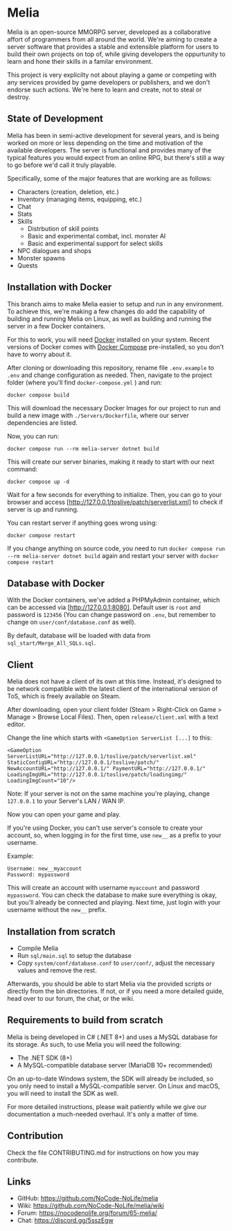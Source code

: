 Melia
=============================================================================

Melia is an open-source MMORPG server, developed as a collaborative affort
of programmers from all around the world. We're aiming to create a server
software that provides a stable and extensible platform for users to build
their own projects on top of, while giving developers the oppurtunity to
learn and hone their skills in a familar environment.

This project is very explicilty not about playing a game or competing
with any services provided by game developers or publishers, and we don't
endorse such actions. We're here to learn and create, not to steal or
destroy.


State of Development
-----------------------------------------------------------------------------

Melia has been in semi-active development for several years, and is
being worked on more or less depending on the time and motivation of
the available developers. The server is functional and provides many
of the typical features you would expect from an online RPG, but
there's still a way to go before we'd call it truly playable.

Specifically, some of the major features that are working are as follows:
- Characters (creation, deletion, etc.)
- Inventory (managing items, equipping, etc.)
- Chat
- Stats
- Skills
  - Distrbution of skill points
  - Basic and experimental combat, incl. monster AI
  - Basic and experimental support for select skills
- NPC dialogues and shops
- Monster spawns
- Quests


Installation with Docker
-----------------------------------------------------------------------------

This branch aims to make Melia easier to setup and run in any environment.
To achieve this, we're making a few changes do add the capability of building
and running Melia on Linux, as well as building and running the server in a
few Docker containers.

For this to work, you will need [Docker](https://docs.docker.com/) installed
on your system. Recent versions of Docker comes with [Docker Compose](https://docs.docker.com/compose/)
pre-installed, so you don't have to worry about it.

After cloning or downloading this repository, rename file `.env.example` to
`.env` and change configuration as needed. Then, navigate to the project folder
(where you'll find `docker-compose.yml` ) and run: 

```
docker compose build
```

This will download the necessary Docker Images for our project to run and
build a new image with `./Servers/Dockerfile`, where our server dependencies
are listed.

Now, you can run:
```
docker compose run --rm melia-server dotnet build
```

This will create our server binaries, making it ready to start with our next
command:
```
docker compose up -d
```

Wait for a few seconds for everything to initialize. Then, you can go to your
browser and access [http://127.0.0.1/toslive/patch/serverlist.xml] to check
if server is up and running.

You can restart server if anything goes wrong using:
```
docker compose restart
```

If you change anything on source code, you need to run 
`docker compose run --rm melia-server dotnet build` again and restart your
server with `docker compose restart`


Database with Docker
-----------------------------------------------------------------------------

With the Docker containers, we've added a PHPMyAdmin container, which can be
accessed via [http://127.0.0.1:8080]. Default user is `root` and password
is `123456` (You can change password on `.env`, but remember to change on
`user/conf/database.conf` as well).

By default, database will be loaded with data from `sql_start/Merge_All_SQLs.sql`.


Client
-----------------------------------------------------------------------------

Melia does not have a client of its own at this time. Instead, it's designed
to be network compatible with the latest client of the international
version of ToS, which is freely available on Steam.

After downloading, open your client folder (Steam > Right-Click on Game >
Manage > Browse Local Files). Then, open `release/client.xml` with a text
editor.

Change the line which starts with `<GameOption ServerList [...]` to this:
```
<GameOption ServerListURL="http://127.0.0.1/toslive/patch/serverlist.xml" StaticConfigURL="http://127.0.0.1/toslive/patch/" NewAccountURL="http://127.0.0.1/" PaymentURL="http://127.0.0.1/" LoadingImgURL="http://127.0.0.1/toslive/patch/loadingimg/" LoadingImgCount="10"/>
```

Note: If your server is not on the same machine you're playing, change
`127.0.0.1` to your Server's LAN / WAN IP.

Now you can open your game and play.

If you're using Docker, you can't use server's console to create your
account, so, when logging in for the first time, use `new__` as a prefix
to your username.

Example:
```
Username: new__myaccount
Password: mypassword
```

This will create an account with username `myaccount` and password
`mypassword`. You can check the database to make sure everything is okay,
but you'll already be connected and playing. Next time, just login with
your username without the `new__` prefix.


Installation from scratch
-----------------------------------------------------------------------------

* Compile Melia
* Run `sql/main.sql` to setup the database
* Copy `system/conf/database.conf` to `user/conf/`,
  adjust the necessary values and remove the rest.

Afterwards, you should be able to start Melia via the provided scripts or
directly from the bin directories. If not, or if you need a more detailed
guide, head over to our forum, the chat, or the wiki.


Requirements to build from scratch
-----------------------------------------------------------------------------

Melia is being developed in C# (.NET 8+) and uses a MySQL database for
its storage. As such, to use Melia you will need the following:

- The .NET SDK (8+)
- A MySQL-compatible database server (MariaDB 10+ recommended)

On an up-to-date Windows system, the SDK will already be included,
so you only need to install a MySQL-compatible server. On Linux and
macOS, you will need to install the SDK as well.

For more detailed instructions, please wait patiently while we give
our documentation a much-needed overhaul. It's only a matter of time.


Contribution
-----------------------------------------------------------------------------

Check the file CONTRIBUTING.md for instructions on how you may contribute.

Links
-----------------------------------------------------------------------------

* GitHub: https://github.com/NoCode-NoLife/melia
* Wiki: https://github.com/NoCode-NoLife/melia/wiki
* Forum: https://nocodenolife.org/forum/65-melia/
* Chat: https://discord.gg/5sszEgw

